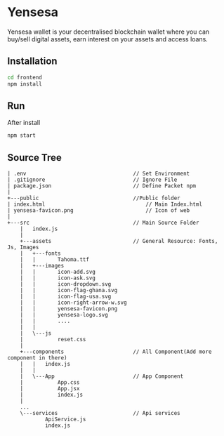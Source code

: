 # Yensesa

Yensesa wallet is your decentralised blockchain wallet where you can buy/sell digital assets, earn interest on your assets and access loans.
## Installation
```bash
cd frontend
npm install
```
## Run
After install
```bash
npm start
```

## Source Tree
```
| .env 									// Set Environment
| .gitignore 							// Ignore File
| package.json 							// Define Packet npm
|   
+---public								//Public folder
| index.html								// Main Index.html
| yensesa-favicon.png						// Icon of web
|       
+---src									// Main Source Folder
    |   index.js
    |   
    +---assets							// General Resource: Fonts, Js, Images
    |   +---fonts						
    |   |       Tahoma.ttf   
    |   +---images
    |   |       icon-add.svg
    |   |       icon-ask.svg
    |   |       icon-dropdown.svg
    |   |       icon-flag-ghana.svg
    |   |       icon-flag-usa.svg
    |   |       icon-right-arrow-w.svg
    |   |       yensesa-favicon.png
    |   |       yensesa-logo.svg
    |	|		....
    |   |       
    |   \---js
    |           reset.css
    |           
    +---components						// All Component(Add more component in there)
    |   |   index.js
    |   |   
    |   \---App							// App Component
    |           App.css
    |           App.jsx
    |           index.js
    | 
    ...
    \---services						// Api services
            ApiService.js
            index.js
 ```
